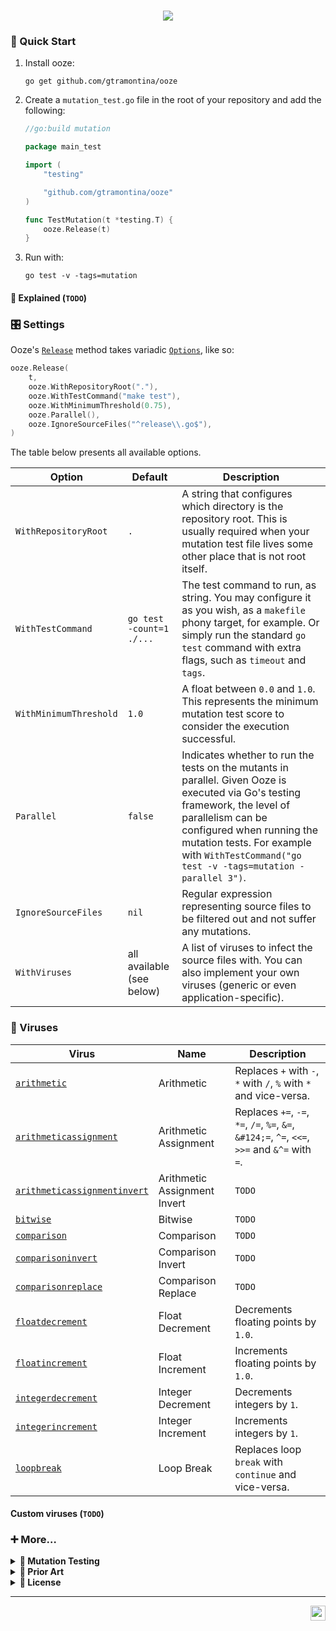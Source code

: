 <h1 align="center">
	<img src="https://gist.githubusercontent.com/gtramontina/602897948a0699e627a15be882ef0af9/raw/81e944c1c7e65666a3c75bbfc398c53a9ea1bb2a/ooze.svg">
</h1>

### 🚀 Quick Start

1. Install ooze:

	```shell
	go get github.com/gtramontina/ooze
	```

2. Create a `mutation_test.go` file in the root of your repository and add the following:

	```go
	//go:build mutation

	package main_test

	import (
		"testing"

		"github.com/gtramontina/ooze"
	)

	func TestMutation(t *testing.T) {
		ooze.Release(t)
	}
	```

3. Run with:

	```shell
	go test -v -tags=mutation
	```

#### 💁 Explained (`TODO`)

### 🎛️ Settings

Ooze's [`Release`](release.go) method takes variadic [`Options`](options.go), like so:

```go
ooze.Release(
	t,
	ooze.WithRepositoryRoot("."),
	ooze.WithTestCommand("make test"),
	ooze.WithMinimumThreshold(0.75),
	ooze.Parallel(),
	ooze.IgnoreSourceFiles("^release\\.go$"),
)
```

The table below presents all available options.

| Option                 | Default                   | Description                                                                                                                                                                                                                                                                |
|------------------------|---------------------------|----------------------------------------------------------------------------------------------------------------------------------------------------------------------------------------------------------------------------------------------------------------------------|
| `WithRepositoryRoot`   | `.`                       | A string that configures which directory is the repository root. This is usually required when your mutation test file lives some other place that is not root itself.                                                                                                     |
| `WithTestCommand`      | `go test -count=1 ./...`  | The test command to run, as string. You may configure it as you wish, as a `makefile` phony target, for example. Or simply run the standard `go test` command with extra flags, such as `timeout` and `tags`.                                                              |
| `WithMinimumThreshold` | `1.0`                     | A float between `0.0` and `1.0`. This represents the minimum mutation test score to consider the execution successful.                                                                                                                                                     |
| `Parallel`             | `false`                   | Indicates whether to run the tests on the mutants in parallel. Given Ooze is executed via Go's testing framework, the level of parallelism can be configured when running the mutation tests. For example with `WithTestCommand("go test -v -tags=mutation -parallel 3")`. |
| `IgnoreSourceFiles`    | `nil`                     | Regular expression representing source files to be filtered out and not suffer any mutations.                                                                                                                                                                              |
| `WithViruses`          | all available (see below) | A list of viruses to infect the source files with. You can also implement your own viruses (generic or even application-specific).                                                                                                                                         |

### 🦠 Viruses

| Virus                                                                                            | Name                         | Description                                                                                    |
|--------------------------------------------------------------------------------------------------|------------------------------|------------------------------------------------------------------------------------------------|
| [`arithmetic`](viruses/arithmetic/arithmetic.go)                                                 | Arithmetic                   | Replaces `+` with `-`, `*` with `/`, `%` with `*` and vice-versa.                              |
| [`arithmeticassignment`](viruses/arithmeticassignment/arithmeticassignment.go)                   | Arithmetic Assignment        | Replaces `+=`, `-=`, `*=`, `/=`, `%=`, `&=`, `&#124;=`, `^=`, `<<=`, `>>=` and `&^=` with `=`. |
| [`arithmeticassignmentinvert`](viruses/arithmeticassignmentinvert/arithmeticassignmentinvert.go) | Arithmetic Assignment Invert | `TODO`                                                                                         |
| [`bitwise`](viruses/bitwise/bitwise.go)                                                          | Bitwise                      | `TODO`                                                                                         |
| [`comparison`](viruses/comparison/comparison.go)                                                 | Comparison                   | `TODO`                                                                                         |
| [`comparisoninvert`](viruses/comparisoninvert/comparisoninvert.go)                               | Comparison Invert            | `TODO`                                                                                         |
| [`comparisonreplace`](viruses/comparisonreplace/comparisonreplace.go)                            | Comparison Replace           | `TODO`                                                                                         |
| [`floatdecrement`](viruses/floatdecrement/floatdecrement.go)                                     | Float Decrement              | Decrements floating points by `1.0`.                                                           |
| [`floatincrement`](viruses/floatincrement/floatincrement.go)                                     | Float Increment              | Increments floating points by `1.0`.                                                           |
| [`integerdecrement`](viruses/integerdecrement/integerdecrement.go)                               | Integer Decrement            | Decrements integers by `1`.                                                                    |
| [`integerincrement`](viruses/integerincrement/integerincrement.go)                               | Integer Increment            | Increments integers by `1`.                                                                    |
| [`loopbreak`](viruses/loopbreak/loopbreak.go)                                                    | Loop Break                   | Replaces loop `break` with `continue` and vice-versa.                                          |

#### Custom viruses (`TODO`)

### ➕ More…
<details><summary><b>🧬 Mutation Testing</b></summary><hr>
Mutation testing is a technique used to assess the quality and coverage of test suites. It involves introducing controlled changes to the code base, simulating common programming mistakes. These changes are, then, put to test against the test suites. A failing test suite is a good sign. It indicates that the tests are identifying mutations in the code—it "killed the mutant". If all tests pass, we have a surviving mutant. This highlights an area with weak coverage. It is an opportunity for improvement.

There are different types of changes that mutation tests can perform. A common collection usually include:

* Changing an operator;
* Replacing a constant;
* Removing a statement;
* Increasing/decreasing numbers;
* Flipping booleans;

Mutations can also be domain/application-specific. Although, these are up to the maintainers of such application to develop.

It is worth mentioning that mutation tests can be quite expensive to run. Especially on larger code bases. And the reason is that for every mutation, on every source file, the entire suite of tests has to run. One can look at the bright side of this and think as an incentive to keep the test suites fast.

Mutation testing is a great ally in developing a robust code base and a reliable set of test suites.

</details>

<details><summary><b>🎨 Prior Art</b></summary><hr>

Ooze is heavily inspired by [go-mutesting](https://github.com/zimmski/go-mutesting), by [@zimmski](https://github.com/zimmski), and by extra mutations added to a [fork](https://github.com/avito-tech/go-mutesting) by [@avito-tech](https://github.com/avito-tech).

You can find more resources and tools on this subject by browsing through the [mutation testing](https://github.com/topics/mutation-testing) topic on GitHub. The [awesome-mutation-testing](https://github.com/theofidry/awesome-mutation-testing) repository also contains many good resources.

</details>

<details><summary><b>📜 License</b></summary><hr>

Ooze is open-source software released under the [MIT License](LICENSE).

Booger icon by [Icons8](https://icons8.com/).
</details>

---

<img src="https://img.icons8.com/color/512/booger.png" width="24" align="right" alt="ooze icon">
